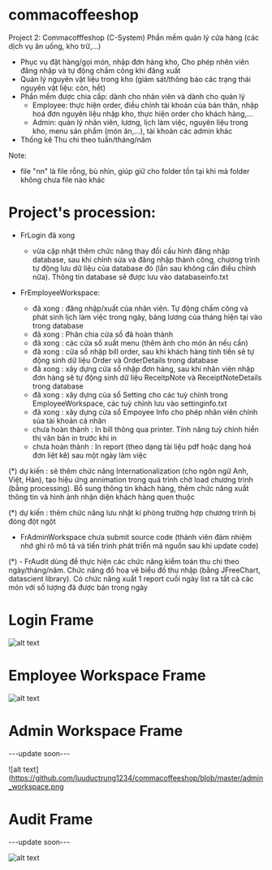 # commacoffeeshop
Project 2: Commacofffeshop (C-System)
Phần mềm quản lý cửa hàng (các dịch vụ ăn uống, kho trữ,...)
  - Phục vụ đặt hàng/gọi món, nhập đơn hàng kho, Cho phép nhên viên đăng nhập và tự động chấm công khi đăng xuất
  - Quản lý nguyên vật liệu trong kho (giám sát/thông báo các trạng thái nguyên vật liệu: còn, hết)
  - Phần mềm được chia cấp: dành cho nhân viên và dành cho quản lý
    + Employee: thực hiện order, điều chỉnh tài khoản của bản thân, nhập hoá đơn nguyên liệu nhập kho, thực hiện order cho khách hàng,...
    + Admin: quản lý nhân viên, lương, lịch làm việc, nguyên liệu trong kho, menu sản phẩm (món ăn,...), tài khoản các admin khác
  - Thống kê Thu chi theo tuần/tháng/năm


Note:
 - file "nn" là file rỗng, bù nhìn, giúp giữ cho folder tồn tại khi mà folder không chưa file nào khác


# Project's procession:
  - FrLogin đã xong
    + vừa cập nhật thêm chức năng thay đổi cấu hình đăng nhập database, sau khi chỉnh sửa và đăng nhập thành công, chương trình tự động lưu dữ liệu của database đó (lần sau không cần điều chỉnh nữa). Thông tin database sẽ được lưu vào databaseinfo.txt
    
  - FrEmployeeWorkspace:
    + đã xong : đăng nhập/xuất của nhân viên. Tự động chấm công và phát sinh lịch làm việc trong ngày, bảng lương của tháng hiện tại vào trong database
    + đã xong : Phân chia cửa sổ đã hoàn thành
    + đã xong : các cửa sổ xuất menu (thêm ảnh cho món ăn nếu cần)
    + đã xong : cửa sổ nhập bill order, sau khi khách hàng tính tiền sẽ tự động sinh dữ liệu Order và OrderDetails trong database
    + đã xong : xây dựng cửa sổ nhập đơn hàng, sau khi nhân viên nhập đơn hàng sẽ tự động sinh dữ liệu ReceitpNote và ReceiptNoteDetails trong database
    + đã xong : xây dựng của sổ Setting cho các tuỳ chỉnh trong EmployeeWorkspace, các tuỳ chỉnh lưu vào settinginfo.txt
    + đã xong : xây dựng cửa sổ Empoyee Info cho phép nhân viên chỉnh sủa tài khoản cá nhân
    + chưa hoàn thành : In bill thông qua printer. Tính năng tuỳ chỉnh hiển thị văn bản in trước khi in
    + chưa hoàn thành : In report (theo dạng tài liệu pdf hoặc dạng hoá đơn liệt kê) sau một ngày làm việc

(*) dự kiến : sẽ thêm chức năng Internationalization (cho ngôn ngữ Anh, Việt, Hàn), tạo hiệu ứng annimation trong quá trình chờ load chương trình (bằng processing). Bổ sung thông tin khách hàng, thêm chức năng xuất thông tin và hình ảnh nhận diện khách hàng quen thuộc

(*) dự kiến : thêm chức năng lưu nhật kí phòng trường hợp chương trình bị đóng đột ngột

  - FrAdminWorkspace chưa submit source code (thành viên đảm nhiệm nhớ ghi rõ mô tả và tiến trình phát triển mã nguồn sau khi update code)
  
(*)  - FrAudit dùng để thực hiện các chức năng kiểm toán thu chi theo ngày/tháng/năm. Chức năng đồ hoạ vẽ biểu đồ thu nhập (bằng JFreeChart, datascient library). Có chức năng xuất 1 report cuối ngày list ra tất cả các món với số lượng đã được bán trong ngày
  
  
# Login Frame
  ![alt text](https://github.com/luuductrung1234/commacoffeeshop/blob/master/login_image.png)


# Employee Workspace Frame
  ![alt text](https://github.com/luuductrung1234/commacoffeeshop/blob/master/ScreenShot_20170713140604.png)


# Admin Workspace Frame
  ---update soon---
  
  ![alt text](https://github.com/luuductrung1234/commacoffeeshop/blob/master/admin_workspace.png
  
  
# Audit Frame
  ---update soon---
  
  ![alt text]()
